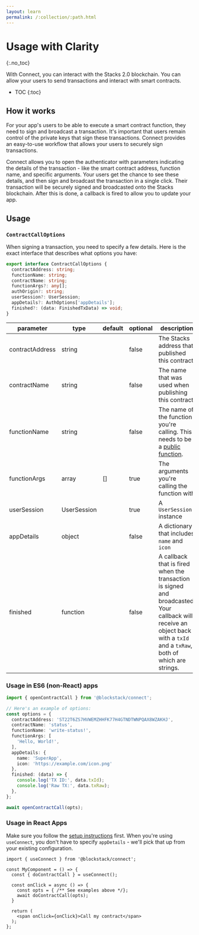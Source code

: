 ```yaml
---
layout: learn
permalink: /:collection/:path.html
---
```

# Usage with Clarity
{:.no_toc}

With Connect, you can interact with the Stacks 2.0 blockchain. You can allow your users to send transactions and interact with smart contracts.

* TOC
{:toc}

## How it works

For your app's users to be able to execute a smart contract function, they need to sign and broadcast a transaction. It's important that users remain control of the private keys that sign these transactions. Connect provides an easy-to-use workflow that allows your users to securely sign transactions.

Connect allows you to open the authenticator with parameters indicating the details of the transaction - like the smart contract address, function name, and specific arguments. Your users get the chance to see these details, and then sign and broadcast the transaction in a single click. Their transaction will be securely signed and broadcasted onto the Stacks blockchain. After this is done, a callback is fired to allow you to update your app.

## Usage

### `ContractCallOptions`

When signing a transaction, you need to specify a few details. Here is the exact interface that describes what options you have:

```ts
export interface ContractCallOptions {
  contractAddress: string;
  functionName: string;
  contractName: string;
  functionArgs?: any[];
  authOrigin?: string;
  userSession?: UserSession;
  appDetails?: AuthOptions['appDetails'];
  finished?: (data: FinishedTxData) => void;
}
```

parameter | type | default | optional | description
---|---|---|---|---
contractAddress | string | | false | The Stacks address that published this contract
contractName | string | | false | The name that was used when publishing this contract
functionName | string | | false | The name of the function you're calling. This needs to be a [public function](/core/smart/clarityRef.html#define-public).
functionArgs | array | [] | true | The arguments you're calling the function with
userSession | UserSession | | true | A `UserSession` instance
appDetails | object | | false | A dictionary that includes `name` and `icon`
finished | function | | false | A callback that is fired when the transaction is signed and broadcasted. Your callback will receive an object back with a `txId` and a `txRaw`, both of which are strings.

### Usage in ES6 (non-React) apps

```ts
import { openContractCall } from '@blockstack/connect';

// Here's an example of options:
const options = {
  contractAddress: 'ST22T6ZS7HVWEMZHHFK77H4GTNDTWNPQAX8WZAKHJ',
  contractName: 'status',
  functionName: 'write-status!',
  functionArgs: [
    'Hello, World!',
  ],
  appDetails: {
    name: 'SuperApp',
    icon: 'https://example.com/icon.png'
  },
  finished: (data) => {
    console.log('TX ID:', data.txId);
    console.log('Raw TX:', data.txRaw);
  },
};

await openContractCall(opts);
```

### Usage in React Apps

Make sure you follow the [setup instructions](/develop/connect/get-started.html#in-react-apps) first. When you're using `useConnect`, you don't have to specify `appDetails` - we'll pick that up from your existing configuration.

```tsx
import { useConnect } from '@blockstack/connect';

const MyComponent = () => {
  const { doContractCall } = useConnect();

  const onClick = async () => {
    const opts = { /** See examples above */};
    await doContractCall(opts);
  }

  return (
    <span onClick={onClick}>Call my contract</span>
  );
};
```